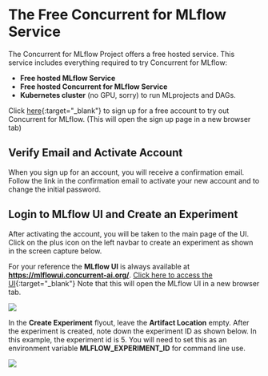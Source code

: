 # The Free Concurrent for MLflow Service

The Concurrent for MLflow Project offers a free hosted service. This service includes everything required to try Concurrent for MLflow:

- **Free hosted MLflow Service**
- **Free hosted Concurrent for MLflow Service**
- **Kubernetes cluster** (no GPU, sorry) to run MLprojects and DAGs.

Click [here](https://docs.concurrent-ai.org/register "Register for a Concurrent for MLflow Free Service Account"){:target="\_blank"} to sign up for a free account to try out Concurrent for MLflow. (This will open the sign up page in a new browser tab)

## Verify Email and Activate Account

When you sign up for an account, you will receive a confirmation email. Follow the link in the confirmation email to activate your new account and to change the initial password.

## Login to MLflow UI and Create an Experiment

After activating the account, you will be taken to the main page of the UI. Click on the plus icon on the left navbar to create an experiment as shown in the screen capture below.

For your reference the **MLflow UI** is always available at **https://mlflowui.concurrent-ai.org/**. [Click here to access the UI](https://mlflowui.concurrent-ai.org/ "MLflow UI"){:target="\_blank"} Note that this will open the MLflow UI in a new browser tab.

[![](https://docs.concurrent-ai.org/images/free-1.png?raw=true)](https://docs.concurrent-ai.org/images/free-1.png?raw=true)

In the **Create Experiment** flyout, leave the **Artifact Location** empty. After the experiment is created, note down the experiment ID as shown below. In this example, the experiment id is 5. You will need to set this as an environment variable **MLFLOW_EXPERIMENT_ID** for command line use.

[![](https://docs.concurrent-ai.org/images/free-2.png?raw=true)](https://docs.concurrent-ai.org/images/free-2.png?raw=true)
